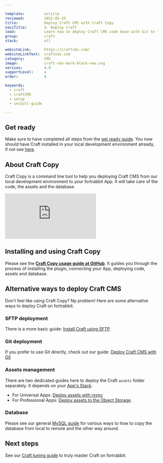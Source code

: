 ```yaml
---

template:         article
reviewed:         2022-05-25
title:            Deploy Craft CMS with Craft Copy
naviTitle:        4. Deploy Craft
lead:             Learn how to deploy Craft CMS code base with Git to fortrabbit. 
group:            craft
stack:            all

websiteLink:      https://craftcms.com/
websiteLinkText:  craftcms.com
category:         CMS
image:            craft-cms-mark-black-new.svg
version:          4.0
supportLevel:     a
order:            6

keywords:
  - craft
  - craftCMS
  - setup
  - install-guide

---
```




## Get ready

Make sure to have completed all steps from the [get ready guide](/craft-about). You now should have Craft installed in your local development environment already, if not see [here](craft-install-local).


## About Craft Copy

Craft Copy is a command line tool to help you deploying Craft CMS from our local development environment to your fortrabbit App. It will take care of the code, the assets and the database.

<div class="responsive-video">
  <iframe src="https://www.youtube-nocookie.com/embed/h8g5t-X6ya4" title="YouTube video player" frameborder="0" allow="accelerometer; autoplay; clipboard-write; encrypted-media; gyroscope; picture-in-picture" allowfullscreen></iframe>
</div>



## Installing and using Craft Copy

Please see the **[Craft Copy usage guide at GitHub](https://github.com/fortrabbit/craft-copy#requirements)**. It guides you through the process of installing the plugin, connecting your App, deploying code, assets and database.


## Alternative ways to deploy Craft CMS

Don't feel like using Craft Copy? Np problem! Here are some alternative ways to deploy Craft on fortrabbit:

### SFTP deployment

There is a more basic guide: [Install Craft using SFTP](/craft-upload-sftp).

### Git deployment

If you prefer to use Git directly, check out our guide: [Deploy Craft CMS with Git](/craft-deploy-git)


### Assets management

There are two dedicated guides here to deploy the Craft `assets` folder separately. It depends on your [App's Stack](/craft-about#toc-1-1-choose-your-stack): 

* For Universal Apps: [Deploy assets with rsync](/craft-assets-uni)
* For Professional Apps: [Deploy assets to the Object Storage](/craft-assets-pro).


### Database 

Please see our general [MySQL guide](/mysql) for various ways to how to copy the database from local to remote and the other way around.


## Next steps

See our [Craft tuning guide](/craft-tune) to truly master Craft on fortrabbit.
